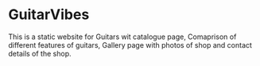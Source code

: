 # GuitarVibes

This is a static website for Guitars wit catalogue page, Comaprison of different features of guitars, Gallery page with photos of shop and contact details of the shop.
